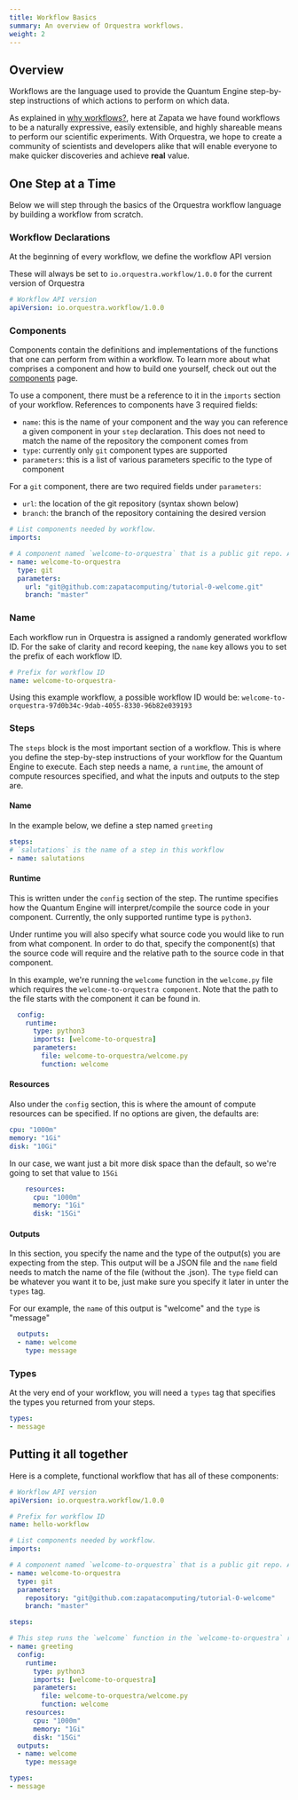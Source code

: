 ```yaml
---
title: Workflow Basics
summary: An overview of Orquestra workflows.
weight: 2
---
```


## Overview

Workflows are the language used to provide the Quantum Engine step-by-step instructions of which actions to perform on which data.

As explained in [why workflows?](../../getting-started/why-workflows/), here at Zapata we have found workflows to be a naturally expressive, easily extensible, and highly shareable means to perform our scientific experiments. With Orquestra, we hope to create a community of scientists and developers alike that will enable everyone to make quicker discoveries and achieve **real** value.

## One Step at a Time

Below we will step through the basics of the Orquestra workflow language by building a workflow from scratch.

### Workflow Declarations

At the beginning of every workflow, we define the workflow API version

These will always be set to `io.orquestra.workflow/1.0.0` for the current version of Orquestra

```YAML
# Workflow API version
apiVersion: io.orquestra.workflow/1.0.0
```

### Components

Components contain the definitions and implementations of the functions that one can perform from within a workflow. To learn more about what comprises a component and how to build one yourself, check out out the [components](../../quantum-engine/components/) page.

To use a component, there must be a reference to it in the `imports` section of your workflow. References to components have 3 required fields:
- `name`: this is the name of your component and the way you can reference a given component in your `step` declaration. This does not need to match the name of the repository the component comes from
- `type`: currently only `git` component types are supported
- `parameters`: this is a list of various parameters specific to the type of component

For a `git` component, there are two required fields under `parameters`:
-  `url`: the location of the git repository (syntax shown below)
-  `branch`: the branch of the repository containing the desired version

```YAML
# List components needed by workflow.
imports:

# A component named `welcome-to-orquestra` that is a public git repo. All the fields here are required except branch, which defaults to master.
- name: welcome-to-orquestra
  type: git
  parameters:
    url: "git@github.com:zapatacomputing/tutorial-0-welcome.git"
    branch: "master"
```

### Name

Each workflow run in Orquestra is assigned a randomly generated workflow ID. For the sake of clarity and record keeping, the `name` key allows you to set the prefix of each workflow ID.

```YAML
# Prefix for workflow ID
name: welcome-to-orquestra-
```

Using this example workflow, a possible workflow ID would be: `welcome-to-orquestra-97d0b34c-9dab-4055-8330-96b82e039193`

### Steps

The `steps` block is the most important section of a workflow. This is where you define the step-by-step instructions of your workflow for the Quantum Engine to execute. Each step needs a name, a `runtime`, the amount of compute resources specified, and what the inputs and outputs to the step are.

#### Name

In the example below, we define a step named `greeting`

```YAML
steps:
# `salutations` is the name of a step in this workflow
- name: salutations
```

#### Runtime

This is written under the `config` section of the step. The runtime specifies how the Quantum Engine will interpret/compile the source code in your component. Currently, the only supported runtime type is `python3`.

Under runtime you will also specify what source code you would like to run from what component. In order to do that, specify the component(s) that the source code will require and the relative path to the source code in that component.

In this example, we're running the `welcome` function in the `welcome.py` file which requires the `welcome-to-orquestra component`. Note that the path to the file starts with the component it can be found in.

```YAML
  config:
    runtime:
      type: python3
      imports: [welcome-to-orquestra]
      parameters:
        file: welcome-to-orquestra/welcome.py
        function: welcome
```

#### Resources

Also under the `config` section, this is where the amount of compute resources can be specified. If no options are given, the defaults are:

```YAML
cpu: "1000m"
memory: "1Gi"
disk: "10Gi"
```

In our case, we want just a bit more disk space than the default, so we're going to set that value to `15Gi`

```YAML
    resources:
      cpu: "1000m"
      memory: "1Gi"
      disk: "15Gi"
```

#### Outputs

In this section, you specify the name and the type of the output(s) you are expecting from the step. This output will be a JSON file and the `name` field needs to match the name of the file (without the .json). The `type` field can be whatever you want it to be, just make sure you specify it later in unter the `types` tag.

For our example, the `name` of this output is "welcome" and the `type` is "message"

```YAML
  outputs:
  - name: welcome
    type: message
```

### Types

At the very end of your workflow, you will need a `types` tag that specifies the types you returned from your steps.

```YAML
types:
- message
```

## Putting it all together

Here is a complete, functional workflow that has all of these components:

```YAML
# Workflow API version
apiVersion: io.orquestra.workflow/1.0.0

# Prefix for workflow ID
name: hello-workflow

# List components needed by workflow.
imports:

# A component named `welcome-to-orquestra` that is a public git repo. All the fields here are required except branch, which defaults to master.
- name: welcome-to-orquestra
  type: git
  parameters:
    repository: "git@github.com:zapatacomputing/tutorial-0-welcome"
    branch: "master"

steps:

# This step runs the `welcome` function in the `welcome-to-orquestra` resource
- name: greeting
  config:
    runtime:
      type: python3
      imports: [welcome-to-orquestra]
      parameters:
        file: welcome-to-orquestra/welcome.py
        function: welcome
    resources:
      cpu: "1000m"
      memory: "1Gi"
      disk: "15Gi"
  outputs:
  - name: welcome
    type: message

types:
- message
```
